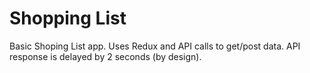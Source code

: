 # Shopping List

Basic Shoping List app. Uses Redux and API calls to get/post data.
API response is delayed by 2 seconds (by design).

